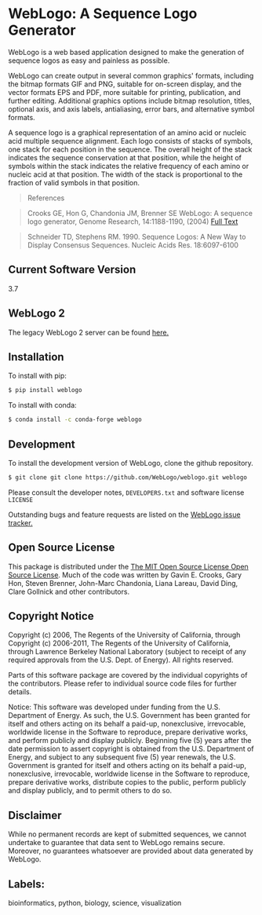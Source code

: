 # WebLogo: A Sequence Logo Generator

WebLogo is a web based application designed to make the generation of sequence logos as easy and painless as possible.

WebLogo can create output in several common graphics' formats, including the bitmap formats GIF and PNG, suitable for on-screen display, and the vector formats EPS and PDF, more suitable for printing, publication, and further editing. Additional graphics options include bitmap resolution, titles, optional axis, and axis labels, antialiasing, error bars, and alternative symbol formats.

A sequence logo is a graphical representation of an amino acid or nucleic acid multiple sequence alignment. Each logo consists of stacks of symbols, one stack for each position in the sequence. The overall height of the stack indicates the sequence conservation at that position, while the height of symbols within the stack indicates the relative frequency of each amino or nucleic acid at that position. The width of the stack is proportional to the fraction of valid symbols in that position.

> References

> Crooks GE, Hon G, Chandonia JM, Brenner SE WebLogo: A sequence logo generator, Genome Research, 14:1188-1190, (2004) [Full Text ](http://www.ncbi.nlm.nih.gov/pmc/articles/PMC419797/)

> Schneider TD, Stephens RM. 1990. Sequence Logos: A New Way to Display Consensus Sequences. Nucleic Acids Res. 18:6097-6100

## Current Software Version

3.7

## WebLogo 2

The legacy WebLogo 2 server can be found <a href="http://weblogo.berkeley.edu/">here.</a>

## Installation

To install with pip:

```sh
$ pip install weblogo
```

To install with conda:

```sh
$ conda install -c conda-forge weblogo
```

## Development

To install the development version of WebLogo, clone the github repository.

```sh
$ git clone git clone https://github.com/WebLogo/weblogo.git weblogo
```

Please consult the developer notes, <code>DEVELOPERS.txt</code> and software license <code>LICENSE</code>

Outstanding bugs and feature requests are listed on the <a href="https://github.com/CrooksEnsemble/weblogo/issues">WebLogo issue tracker.</a>

## Open Source License

This package is distributed under the <a href="http://opensource.org/licenses/MIT">The MIT Open Source License Open Source License</a>. Much of the code was written by Gavin E. Crooks, Gary Hon, Steven Brenner, John-Marc Chandonia, Liana Lareau, David Ding, Clare Gollnick and other contributors.

## Copyright Notice

Copyright (c) 2006, The Regents of the University of California, through Copyright (c) 2006-2011, The Regents of the University of California, through Lawrence Berkeley National Laboratory (subject to receipt of any required approvals from the U.S. Dept. of Energy). All rights reserved.

Parts of this software package are covered by the individual copyrights of the contributors. Please refer to individual source code files for further details.

Notice:
This software was developed under funding from the U.S. Department of Energy. As such, the U.S. Government has been granted for itself and others acting on its behalf a paid-up, nonexclusive, irrevocable, worldwide license in the Software to reproduce, prepare derivative works, and perform publicly and display publicly. Beginning five (5) years after the date permission to assert copyright is obtained from the U.S. Department of Energy, and subject to any subsequent five (5) year renewals, the U.S. Government is granted for itself and others acting on its behalf a paid-up, nonexclusive, irrevocable, worldwide license in the Software to reproduce, prepare derivative works, distribute
copies to the public, perform publicly and display publicly, and to permit others to do so.

## Disclaimer

While no permanent records are kept of submitted sequences, we cannot undertake to guarantee that data sent to WebLogo remains secure. Moreover, no guarantees whatsoever are provided about data generated by WebLogo.

## Labels:

bioinformatics, python, biology, science, visualization
